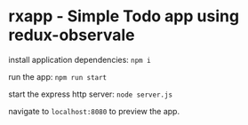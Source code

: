 # rxapp - Simple Todo app using redux-observale


install application dependencies:
`npm i`

run the app:
`npm run start`

start the express http server:
`node server.js`

navigate to ``localhost:8080`` to preview the app.

